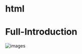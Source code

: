 # html
# Full-Introduction
![images](https://github.com/Prahashit4/html/assets/85918091/29ba372f-deab-4045-b41b-90776e5006eb)
